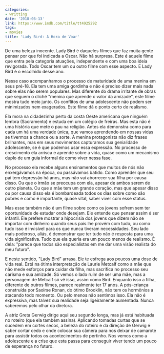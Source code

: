 ```yaml
---
categories:
- writting
date: '2018-03-13'
link: https://www.imdb.com/title/tt4925292
tags:
- movies
title: 'Lady Bird: A Hora de Voar'
---
```


De uma beleza inocente. Lady Bird é daqueles filmes que faz muita gente pensar por que foi indicada a Oscar. Não há surpresa. Este é aquele filme que entra pela categoria atuações, independente e com uma boa ideia revigorada. Todo Oscar tem um ou outro filme com esse aspecto. E Lady Bird é o escolhido desse ano.

Nesse caso acompanhamos o processo de maturidade de uma menina em seus pré-18. Ela tem uma amiga gordinha e não é preciso dizer mais nada sobre elas não serem populares. Mas diferente do drama irritante de obras que seguem o clichê "menina que aprende o valor da amizade", este filme mostra tudo meio junto. Os conflitos de uma adolescente não podem ser minimizados nem exagerados. Este filme dá o ponto certo de realismo.

Ela mora na cidadezinha perto da costa Oeste americana que ninguém lembra (Sacramento) e estuda em um colégio de freiras. Mas esta não é uma história que mete o pau na religião. Antes ela demonstra como para cada um há uma verdade única, que vamos aprendendo em nossas vidas se tivermos a chance ou a sorte. A menina protagonista não diz frases brilhantes, mas em seus movimentos capturamos sua genialidade adolescente, se é que podemos usar essa expressão. No processo de crescimento ela arrisca e aprende sobre a vida, quase como um mecanismo duplo de um guia informal de como viver nessa fase.

No processo ela recebe alguns ensinamentos que muitos de nós não enxergávamos na época, ou passávamos batido. Como aprender que seu pai tem depressão há anos, mas não vai aborrecer sua filha por causa disso. Ou que o irmão se preocupa com ela, apesar de ambos serem de outro planeta. Ou que a mãe tem um grande coração, mas que apesar disso ou por causa disso ela é bombardeada todos os dias sobre como são pobres e como é importante, quase vital, saber viver com esse status.

Mas esse também não é um filme sobre como os jovens sofrem sem ter oportunidade de estudar onde desejam. Ele entende que pensar assim é ser infantil. Ele prefere mostrar a hipocrisia dos jovens que dizem não se importar com dinheiro quando seus pais lhe provém com tudo, ou como tudo isso é invisível para os que nunca tiveram necessidades. Seu lado mais poderoso, aliás, é demonstrar que ter tudo não é resposta para uma vida significativa. Tudo que ela queria era um pouco menos de realismo. É dela: "parece que todos são especialistas em me dar uma visão realista do meu futuro".

E neste sentido, "Lady Bird" arrasa. Ele te esfrega aos poucos uma dose de vida real. Está na ótima interpretação de Laurie Metcalf como a mãe que não mede esforços para cuidar da filha, mas sacrifica no processo seu carisma e sua amizade. Só vemos o lado ruim de ser uma mãe, mas a personagem de Metcalf só vê isso, assim como Bird. Enquanto isso a filha, diferente de outros filmes, parece realmente ter 17 anos. A pós-criança construída por Saoirse Ronan, do ótimo Brooklin, não tem os hormônios a atacando todo momento. Ou pelo menos não sentimos isso. Ela não é expressiva, mas talvez sua realidade seja ligeiramente aumentada. Nunca saberemos pelo olhar da diretora.

A atriz Greta Gerwig dirige aqui seu segundo longa, mas já está habituada no roteiro (que ela também assina). Aplicando tomadas curtas que se sucedem em cortes secos, a beleza do roteiro e da direção de Gerwig é saber cortar cedo e onde colocar sua câmera para nos deixar de camarote para assistir todos os acontecimentos de pertinho. Nos vemos como a adolescente e a crise que esta passa para conseguir viver tendo um pouco de esperança no futuro.